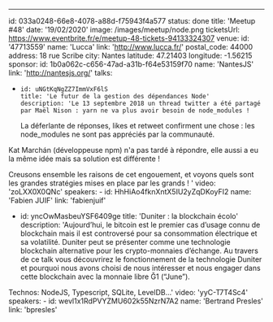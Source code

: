 ---

id: 033a0248-66e8-4078-a88d-f75943f4a577
status: done
title: 'Meetup #48'
date: '19/02/2020'
image: /images/meetup/node.png
ticketsUrl: https://www.eventbrite.fr/e/meetup-48-tickets-94133324307
venue:
id: '47713559'
name: 'Lucca'
link: 'http://www.lucca.fr/'
postal_code: 44000
address: 18 rue Scribe
city: Nantes
latitude: 47.21403
longitude: -1.56215
sponsor:
id: 1b0a062c-c656-47ad-a31b-f64e53159f70
name: 'NantesJS'
link: 'http://nantesjs.org/'
talks:

-     id: uNGtKqNgZZ7ImmVxF6lS
      title: 'Le futur de la gestion des dépendances Node'
      description: 'Le 13 septembre 2018 un thread twitter a été partagé par Maël Nison : yarn ne va plus avoir besoin de node_modules !
    La déferlante de réponses, likes et retweet confirment une chose : les node_modules ne sont pas appréciés par la communauté.

Kat Marchán (développeuse npm) n&#x27;a pas tardé à répondre, elle aussi a eu la même idée mais sa solution est différente !

Creusons ensemble les raisons de cet engouement, et voyons quels sont les grandes stratégies mises en place par les grands !
'
video: 'zoLXX0X0QNc'
speakers: -
id: HhHiAo4fknXntX5IU2yZqDKoyFI2
name: 'Fabien JUIF'
link: 'fabienjuif'

- id: yncOwMasbeuYSF6409ge
  title: 'Duniter : la blockchain écolo'
  description: 'Aujourd’hui, le bitcoin est le premier cas d’usage connu de blockchain mais il est controversé pour sa consommation électrique et sa volatilité. Duniter peut se présenter comme une technologie blockchain alternative pour les crypto-monnaies d’échange. Au travers de ce talk vous découvrirez le fonctionnement de la technologie Duniter et pourquoi nous avons choisi de nous intéresser et nous engager dans cette blockchain avec la monnaie libre Ğ1 (“June”).

Technos: NodeJS, Typescript, SQLite, LevelDB...'
video: 'yyC-T7T4Sc4'
speakers: -
id: wevl1x1RdPVYZMU602k55NzrN7A2
name: 'Bertrand Presles'
link: 'bpresles'
